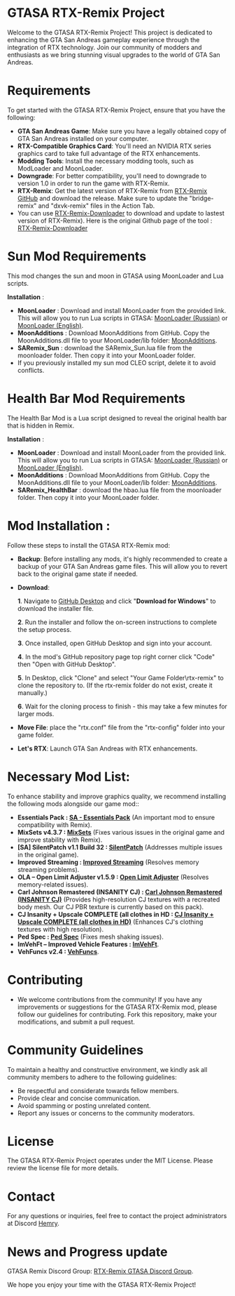 # GTASA RTX-Remix Project
Welcome to the GTASA RTX-Remix Project! This project is dedicated to enhancing the GTA San Andreas gameplay experience through the integration of RTX technology. Join our community of modders and enthusiasts as we bring stunning visual upgrades to the world of GTA San Andreas.

# Requirements
To get started with the GTASA RTX-Remix Project, ensure that you have the following:

- **GTA San Andreas Game**: Make sure you have a legally obtained copy of GTA San Andreas installed on your computer.
- **RTX-Compatible Graphics Card**: You'll need an NVIDIA RTX series graphics card to take full advantage of the RTX enhancements.
- **Modding Tools**: Install the necessary modding tools, such as ModLoader and MoonLoader.
- **Downgrade**: For better compatibility, you'll need to downgrade to version 1.0 in order to run the game with RTX-Remix.
- **RTX-Remix**: Get the latest version of RTX-Remix from [RTX-Remix GitHub](https://github.com/NVIDIAGameWorks/rtx-remix) and download the release. Make sure to update the "bridge-remix" and "dxvk-remix" files in the Action Tab.
- You can use [RTX-Remix-Downloader](https://github.com/Kowlin/RTX-Remix-Downloader/releases/latest/download/RTX.Remix.Downloader.exe) to download and update to lastest version of RTX-Remix). Here is the original Github page of the tool : [RTX-Remix-Downloader](https://github.com/Kowlin/RTX-Remix-Downloader)

# Sun Mod Requirements
This mod changes the sun and moon in GTASA using MoonLoader and Lua scripts.

**Installation** :
- **MoonLoader** : Download and install MoonLoader from the provided link. This will allow you to run Lua scripts in GTASA: [MoonLoader (Russian)](https://www.blast.hk/threads/13305/) or [MoonLoader (English)](https://github.com/THE-FYP/MoonAdditions).
- **MoonAdditions** : Download MoonAdditions from GitHub. Copy the MoonAdditions.dll file to your MoonLoader/lib folder: [MoonAdditions](https://github.com/THE-FYP/MoonAdditions).
- **SARemix_Sun** : download the SARemix_Sun.lua file from the moonloader folder. Then copy it into your MoonLoader folder.
- If you previously installed my sun mod CLEO script, delete it to avoid conflicts.

# Health Bar Mod Requirements
The Health Bar Mod is a Lua script designed to reveal the original health bar that is hidden in Remix.

**Installation** :
- **MoonLoader** : Download and install MoonLoader from the provided link. This will allow you to run Lua scripts in GTASA: [MoonLoader (Russian)](https://www.blast.hk/threads/13305/) or [MoonLoader (English)](https://github.com/THE-FYP/MoonAdditions).
- **MoonAdditions** : Download MoonAdditions from GitHub. Copy the MoonAdditions.dll file to your MoonLoader/lib folder: [MoonAdditions](https://github.com/THE-FYP/MoonAdditions).
- **SARemix_HealthBar** : download the hbao.lua file from the moonloader folder. Then copy it into your MoonLoader folder.

# Mod Installation :
Follow these steps to install the GTASA RTX-Remix mod:
- **Backup**: Before installing any mods, it's highly recommended to create a backup of your GTA San Andreas game files. This will allow you to revert back to the original game state if needed.
- **Download**:

    **1**. Navigate to [GitHub Desktop](https://desktop.github.com/) and click "**Download for Windows**" to download the installer file.

    **2**. Run the installer and follow the on-screen instructions to complete the setup process.

    **3**. Once installed, open GitHub Desktop and sign into your account.

    **4**. In the mod's GitHub repository page top right corner click "Code" then "Open with GitHub Desktop".

    **5**. In Desktop, click "Clone" and select "Your Game Folder\rtx-remix" to clone the repository to.
  (If the rtx-remix folder do not exist, create it manually.)

    **6**. Wait for the cloning process to finish - this may take a few minutes for larger mods.
- **Move File**: place the "rtx.conf" file from the "rtx-config" folder into your game folder.
- **Let's RTX**: Launch GTA San Andreas with RTX enhancements.

# Necessary Mod List: 
To enhance stability and improve graphics quality, we recommend installing the following mods alongside our game mod::
- **Essentials Pack : [SA - Essentials Pack](https://www.mixmods.com.br/2019/06/sa-essentials-pack/)** (An important mod to ensure compatibility with Remix).
- **MixSets v4.3.7 : [MixSets](https://mixmods.adorofilmes.net/2015/12/mod-mix-sets.html)** (Fixes various issues in the original game and improve stability with Remix).
- **[SA] SilentPatch v1.1 Build 32 : [SilentPatch](https://www.mixmods.com.br/2019/12/sa-silentpatch/)** (Addresses multiple issues in the original game).
- **Improved Streaming : [Improved Streaming](https://www.mixmods.com.br/2022/04/improved-streaming/)** (Resolves memory streaming problems).
- **OLA – Open Limit Adjuster v1.5.9 : [Open Limit Adjuster](https://www.mixmods.com.br/2022/10/open-limit-adjuster/)** (Resolves memory-related issues).
- **Carl Johnson Remastered (INSANITY CJ) : [Carl Johnson Remastered (INSANITY CJ)](https://www.mixmods.com.br/2018/06/carl-johnson-remastered-insanity-cj/)** (Provides high-resolution CJ textures with a recreated body mesh. Our CJ PBR texture is currently based on this pack).
- **CJ Insanity + Upscale COMPLETE (all clothes in HD : [CJ Insanity + Upscale COMPLETE (all clothes in HD)](https://www.mixmods.com.br/2021/06/cj-insanity-upscale-complete-todas-as-roupas-em-hd/)** (Enhances CJ's clothing textures with high resolution).
- **Ped Spec : [Ped Spec](https://www.mixmods.com.br/2015/02/ped-spec-iluminacao-specular-nas-pessoas-como-no-mobile/)**  (Fixes mesh shaking issues).
- **ImVehFt – Improved Vehicle Features : [ImVehFt](https://www.mixmods.com.br/2020/01/imvehft-improved-vehicle-features/)**.
- **VehFuncs v2.4 : [VehFuncs](https://www.mixmods.com.br/2023/01/sa-vehfuncs/)**.

# Contributing
- We welcome contributions from the community! If you have any improvements or suggestions for the GTASA RTX-Remix mod, please follow our guidelines for contributing. Fork this repository, make your modifications, and submit a pull request.

# Community Guidelines
To maintain a healthy and constructive environment, we kindly ask all community members to adhere to the following guidelines:

- Be respectful and considerate towards fellow members.
- Provide clear and concise communication.
- Avoid spamming or posting unrelated content.
- Report any issues or concerns to the community moderators.

# License
The GTASA RTX-Remix Project operates under the MIT License. Please review the license file for more details.

# Contact
For any questions or inquiries, feel free to contact the project administrators at Discord [Hemry](https://discordapp.com/users/hemry).

# News and Progress update
GTASA Remix Discord Group: [RTX-Remix GTASA Discord Group](https://discord.com/channels/1028444667789967381/1097105394821759006).

We hope you enjoy your time with the GTASA RTX-Remix Project!
